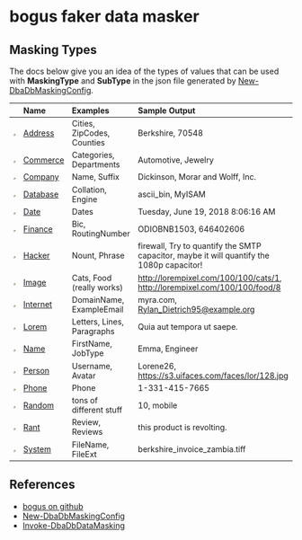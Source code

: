 # bogus faker data masker

## Masking Types

The docs below give you an idea of the types of values that can be used with <strong>MaskingType</strong> and <strong>SubType</strong> in the json file generated by [New-DbaDbMaskingConfig](https://docs.dbatools.io/#New-DbaDbMaskingConfig).

| &nbsp; |Name | Examples | Sample Output |
|:---------|:----------|:-------------|:------|
|![Public property](icons/pubproperty.gif "Public property") | <a href="html/Fields_T_Bogus_Person_CardAddress.htm">Address</a> | Cities, ZipCodes, Counties | Berkshire, 70548 |
|![Public property](icons/pubproperty.gif "Public property") | <a href="html/T_Bogus_DataSets_Commerce.htm">Commerce</a> | Categories, Departments | Automotive, Jewelry|
|![Public property](icons/pubproperty.gif "Public property") | <a href="html/Fields_T_Bogus_Person_CardCompany.htm">Company</a> | Name, Suffix | Dickinson, Morar and Wolff, Inc.|
|![Public property](icons/pubproperty.gif "Public property") | <a href="html/Methods_T_Bogus_DataSets_Database.htm">Database</a> | Collation, Engine | ascii_bin, MyISAM|
|![Public property](icons/pubproperty.gif "Public property") | <a href="html/T_Bogus_DataSets_Date.htm">Date</a> | Dates | Tuesday, June 19, 2018 8:06:16 AM|
|![Public property](icons/pubproperty.gif "Public property") | <a href="html/Methods_T_Bogus_DataSets_Finance.htm">Finance</a> | Bic, RoutingNumber | ODIOBNB1503, 646402606|
|![Public property](icons/pubproperty.gif "Public property") | <a href="html/T_Bogus_DataSets_Hacker.htm">Hacker</a> | Nount, Phrase | firewall, Try to quantify the SMTP capacitor, maybe it will quantify the 1080p capacitor!|
|![Public property](icons/pubproperty.gif "Public property") | <a href="html/Methods_T_Bogus_DataSets_Images.htm">Image</a> | Cats, Food (really works) | http://lorempixel.com/100/100/cats/1, http://lorempixel.com/100/100/food/8|
|![Public property](icons/pubproperty.gif "Public property") | <a href="html/T_Bogus_DataSets_Internet.htm">Internet</a> | DomainName, ExampleEmail | myra.com, Rylan_Dietrich95@example.org|
|![Public property](icons/pubproperty.gif "Public property") | <a href="html/T_Bogus_DataSets_Lorem.htm">Lorem</a> | Letters, Lines, Paragraphs | Quia aut tempora ut saepe.|
|![Public property](icons/pubproperty.gif "Public property") | <a href="html/T_Bogus_DataSets_Name.htm">Name</a> | FirstName, JobType | Emma, Engineer|
|![Public property](icons/pubproperty.gif "Public property") | <a href="html/Fields_T_Bogus_Person.htm">Person</a> | Username, Avatar | Lorene26, https://s3.uifaces.com/faces/lor/128.jpg|
|![Public property](icons/pubproperty.gif "Public property") | <a href="html/P_Bogus_Faker_Phone.htm">Phone</a> | Phone | 1-331-415-7665|
|![Public property](icons/pubproperty.gif "Public property") | <a href="html/T_Bogus_Randomizer.htm">Random</a> | tons of different stuff | 10, mobile|
|![Public property](icons/pubproperty.gif "Public property") | <a href="html/Methods_T_Bogus_DataSets_Rant.htm">Rant</a> | Review, Reviews | this product is revolting.|
|![Public property](icons/pubproperty.gif "Public property") | <a href="html/Methods_T_Bogus_DataSets_System.htm">System</a> | FileName, FileExt | berkshire_invoice_zambia.tiff|

## References

* [bogus on github](https://github.com/bchavez/Bogus)
* [New-DbaDbMaskingConfig](https://docs.dbatools.io/#New-DbaDbMaskingConfig)
* [Invoke-DbaDbDataMasking](https://docs.dbatools.io/#Invoke-DbaDbDataMasking)